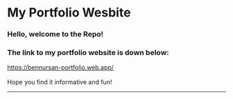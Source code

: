 # My Portfolio Wesbite

### Hello, welcome to the Repo! <br/>

### The link to my portfolio website is down below: <br/>

https://bennursan-portfolio.web.app/
<br/>
<br/>
Hope you find it informative and fun!

<hr>
